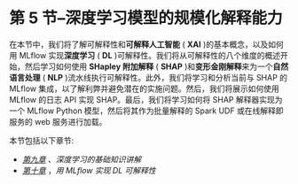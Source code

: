 # 第 5 节–深度学习模型的规模化解释能力

在本节中，我们将了解可解释性和**可解释人工智能** ( **XAI** )的基本概念，以及如何用 MLflow 实现**深度学习** ( **DL** )可解释性。我们将从可解释性的八个维度的概述开始，然后学习如何使用 **SHapley 附加解释** ( **SHAP** )和**变形金刚解释**来为一个**自然语言处理** ( **NLP** )流水线执行可解释性。此外，我们将学习和分析当前与 SHAP 的 MLflow 集成，以了解利弊并避免潜在的实施问题。然后，我们将展示如何使用 MLflow 的日志 API 实现 SHAP。最后，我们将学习如何将 SHAP 解释器实现为一个 MLflow Python 模型，然后将其作为批量解释的 Spark UDF 或在线解释即服务的 web 服务进行加载。

本节包括以下章节:

*   [*第九章*](B18120_09_ePub.xhtml#_idTextAnchor112) 、*深度学习的基础知识讲解*
*   [*第十章*](B18120_10_ePub.xhtml#_idTextAnchor127) ，*用 MLflow 实现 DL 可解释性*
